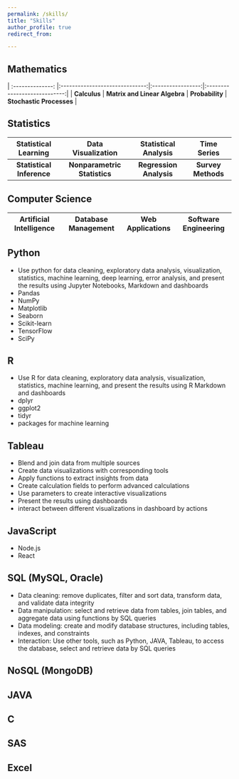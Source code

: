 ```yaml
---
permalink: /skills/
title: "Skills"
author_profile: true
redirect_from: 

---
```


## Mathematics

| :--------------: |:------------------------------:|:-----------------:|:----------------------------:|
| **Calculus**      | **Matrix and Linear Algebra**  | **Probability**   | **Stochastic Processes**     |


## Statistics

| **Statistical Learning**  | **Data Visualization**       | **Statistical Analysis** | **Time Series**      |
|:-------------------------:|:----------------------------:|:------------------------:|:---------------------:|
| **Statistical Inference** | **Nonparametric Statistics** | **Regression Analysis**  | **Survey Methods**    |

## Computer Science

| **Artificial Intelligence** | **Database Management**  | **Web Applications**   | **Software Engineering**     |
|:---------------------------:|:----------------------------:|:------------------------:|:---------------------:|


## Python
 * Use python for data cleaning, exploratory data analysis, visualization, statistics, machine learning, deep learning, error analysis, and present the results using Jupyter Notebooks, Markdown and dashboards
 * Pandas
 * NumPy
 * Matplotlib
 * Seaborn
 * Scikit-learn
 * TensorFlow
 * SciPy

## R
* Use R for data cleaning, exploratory data analysis, visualization, statistics, machine learning, and present the results using R Markdown and dashboards
* dplyr
* ggplot2
* tidyr
* packages for machine learning

## Tableau
* Blend and join data from multiple sources
* Create data visualizations with corresponding  tools
* Apply functions to extract insights from data
* Create calculation fields to perform advanced calculations
* Use parameters to create interactive visualizations
* Present the results using dashboards
* interact between different visualizations in dashboard by actions

## JavaScript
* Node.js
* React

## SQL (MySQL, Oracle)
* Data cleaning: remove duplicates, filter and sort data, transform data, and validate data integrity
* Data manipulation: select and retrieve data from tables, join tables, and aggregate data using functions by SQL queries
* Data modeling: create and modify database structures, including tables, indexes, and constraints
* Interaction: Use other tools, such as Python, JAVA, Tableau, to access the database, select and retrieve data by SQL queries

## NoSQL (MongoDB)

## JAVA

## C

## SAS

## Excel

